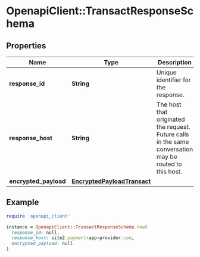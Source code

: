 # OpenapiClient::TransactResponseSchema

## Properties

| Name | Type | Description | Notes |
| ---- | ---- | ----------- | ----- |
| **response_id** | **String** | Unique identifier for the response.  | [optional] |
| **response_host** | **String** | The host that originated the request. Future calls in the same conversation may be routed to this host.  | [optional] |
| **encrypted_payload** | [**EncryptedPayloadTransact**](EncryptedPayloadTransact.md) |  | [optional] |

## Example

```ruby
require 'openapi_client'

instance = OpenapiClient::TransactResponseSchema.new(
  response_id: null,
  response_host: site2.payment-app-provider.com,
  encrypted_payload: null
)
```

